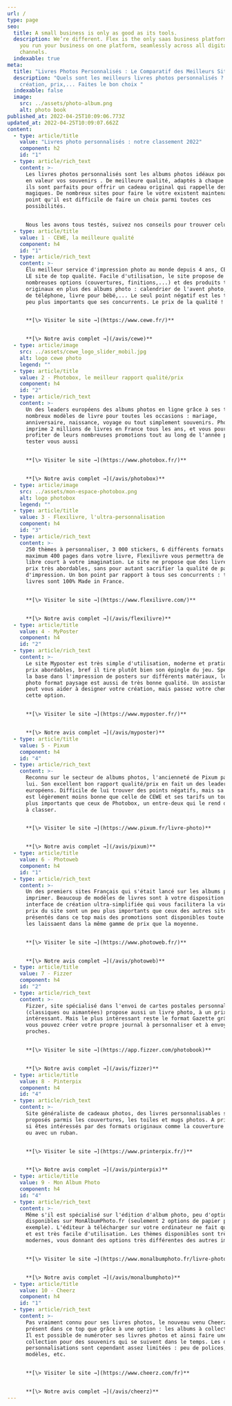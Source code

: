 ```yaml
---
url: /
type: page
seo:
  title: A small business is only as good as its tools.
  description: We’re different. Flex is the only saas business platform that lets
    you run your business on one platform, seamlessly across all digital
    channels.
  indexable: true
meta:
  title: "Livres Photos Personnalisés : Le Comparatif des Meilleurs Sites en Ligne"
  description: "Quels sont les meilleurs livres photos personnalisés ? Facilité de
    création, prix,... Faites le bon choix "
  indexable: false
  image:
    src: ../assets/photo-album.png
    alt: photo book
published_at: 2022-04-25T10:09:06.773Z
updated_at: 2022-04-25T10:09:07.662Z
content:
  - type: article/title
    value: "Livres photo personnalisés : notre classement 2022"
    component: h2
    id: "1"
  - type: article/rich_text
    content: >-
      Les livres photos personnalisés sont les albums photos idéaux pour mettre
      en valeur vos souvenirs . De meilleure qualité, adaptés à chaque occasion,
      ils sont parfaits pour offrir un cadeau original qui rappelle des émotions
      magiques. De nombreux sites pour faire le votre existent maintenant, à tel
      point qu'il est difficile de faire un choix parmi toutes ces
      possibilités. 


      Nous les avons tous testés, suivez nos conseils pour trouver celui qui vous correspond le plus !
  - type: article/title
    value: 1 - CEWE, la meilleure qualité
    component: h4
    id: "1"
  - type: article/rich_text
    content: >-
      Élu meilleur service d'impression photo au monde depuis 4 ans, CEWE c'est
      LE site de top qualité. Facile d'utilisation, le site propose de
      nombreuses options (couvertures, finitions,...) et des produits très
      originaux en plus des albums photo : calendrier de l'avent photo, coques
      de téléphone, livre pour bébé,... Le seul point négatif est les tarifs, un
      peu plus importants que ses concurrents. Le prix de la qualité !


      **[\> Visiter le site →](https://www.cewe.fr/)**


      **[\> Notre avis complet →](/avis/cewe)**
  - type: article/image
    src: ../assets/cewe_logo_slider_mobil.jpg
    alt: logo cewe photo
    legend: ""
  - type: article/title
    value: 2 - Photobox, le meilleur rapport qualité/prix
    component: h4
    id: "2"
  - type: article/rich_text
    content: >-
      Un des leaders européens des albums photos en ligne grâce à ses très
      nombreux modèles de livre pour toutes les occasions : mariage,
      anniversaire, naissance, voyage ou tout simplement souvenirs. Photobox
      imprime 2 millions de livres en France tous les ans, et vous pourrez
      profiter de leurs nombreuses promotions tout au long de l'année pour
      tester vous aussi


      **[\> Visiter le site →](https://www.photobox.fr/)**


      **[\> Notre avis complet →](/avis/photobox)**
  - type: article/image
    src: ../assets/mon-espace-photobox.png
    alt: logo photobox
    legend: ""
  - type: article/title
    value: 3 - Flexilivre, l'ultra-personnalisation
    component: h4
    id: "3"
  - type: article/rich_text
    content: >-
      250 thèmes à personnaliser, 3 000 stickers, 6 différents formats et
      maximum 400 pages dans votre livre, Flexilivre vous permettra de laisser
      libre court à votre imagination. Le site ne propose que des livres à des
      prix très abordables, sans pour autant sacrifier la qualité de papier ou
      d'impression. Un bon point par rapport à tous ses concurrents : tous ses
      livres sont 100% Made in France.


      **[\> Visiter le site →](https://www.flexilivre.com/)**


      **[\> Notre avis complet →](/avis/flexilivre)**
  - type: article/title
    value: 4 - MyPoster
    component: h4
    id: "2"
  - type: article/rich_text
    content: >-
      Le site Myposter est très simple d'utilisation, moderne et pratique des
      prix abordables, bref il tire plutôt bien son épingle du jeu. Spécialisé à
      la base dans l'impression de posters sur différents matériaux, leur livre
      photo format paysage est aussi de très bonne qualité. Un assistant virtuel
      peut vous aider à designer votre création, mais passez votre chemin sur
      cette option.


      **[\> Visiter le site →](https://www.myposter.fr/)**


      **[\> Notre avis complet →](/avis/myposter)**
  - type: article/title
    value: 5 - Pixum
    component: h4
    id: "4"
  - type: article/rich_text
    content: >-
      Reconnu sur le secteur de albums photos, l'ancienneté de Pixum parle pour
      lui. Son excellent bon rapport qualité/prix en fait un des leaders
      européens. Difficile de lui trouver des points négatifs, mais sa qualité
      est légèrement moins bonne que celle de CEWE et ses tarifs un tout petit
      plus importants que ceux de Photobox, un entre-deux qui le rend difficile
      à classer.


      **[\> Visiter le site →](https://www.pixum.fr/livre-photo)**


      **[\> Notre avis complet →](/avis/pixum)**
  - type: article/title
    value: 6 - Photoweb
    component: h4
    id: "1"
  - type: article/rich_text
    content: >-
      Un des premiers sites Français qui s'était lancé sur les albums photos à
      imprimer. Beaucoup de modèles de livres sont à votre disposition sur une
      interface de création ultra-simplifiée qui vous facilitera la vie. Les
      prix du site sont un peu plus importants que ceux des autres sites
      présentés dans ce top mais des promotions sont disponibles toute l'année
      les laissaent dans la même gamme de prix que la moyenne.


      **[\> Visiter le site →](https://www.photoweb.fr/)**


      **[\> Notre avis complet →](/avis/photoweb)**
  - type: article/title
    value: 7 - Fizzer
    component: h4
    id: "2"
  - type: article/rich_text
    content: >-
      Fizzer, site spécialisé dans l'envoi de cartes postales personnalisées
      (classiques ou aimantées) propose aussi un livre photo, à un prix assez
      intéressant. Mais le plus intéressant reste le format Gazette grâce auquel
      vous pouvez créer votre propre journal à personnaliser et à envoyer à vos
      proches.


      **[\> Visiter le site →](https://app.fizzer.com/photobook)**


      **[\> Notre avis complet →](/avis/fizzer)**
  - type: article/title
    value: 8 - Pinterpix
    component: h4
    id: "4"
  - type: article/rich_text
    content: >-
      Site généraliste de cadeaux photos, des livres personnalisables sont
      proposés parmis les couvertures, les toiles et mugs photos. A privilégier
      si êtes intéressés par des formats originaux comme la couverture en cuir
      ou avec un ruban.


      **[\> Visiter le site →](https://www.printerpix.fr/)**


      **[\> Notre avis complet →](/avis/pinterpix)**
  - type: article/title
    value: 9 - Mon Album Photo
    component: h4
    id: "4"
  - type: article/rich_text
    content: >-
      Même s'il est spécialisé sur l'édition d'album photo, peu d'options sont
      disponibles sur MonAlbumPhoto.fr (seulement 2 options de papier par
      exemple). L'éditeur à télécharger sur votre ordinateur ne fait que 20 Mo
      et est très facile d'utilisation. Les thèmes disponibles sont très
      modernes, vous donnant des options très différentes des autres imprimeurs.


      **[\> Visiter le site →](https://www.monalbumphoto.fr/livre-photo)**


      **[\> Notre avis complet →](/avis/monalbumphoto)**
  - type: article/title
    value: 10 - Cheerz
    component: h4
    id: "1"
  - type: article/rich_text
    content: >-
      Pas vraiment connu pour ses livres photos, le nouveau venu Cheerz n'est
      présent dans ce top que grâce à une option : les albums à collectionner.
      Il est possible de numéroter ses livres photos et ainsi faire une
      collection pour des souvenirs qui se suivent dans le temps. Les options de
      personnalisations sont cependant assez limitées : peu de polices, de
      modèles, etc.


      **[\> Visiter le site →](https://www.cheerz.com/fr)**


      **[\> Notre avis complet →](/avis/cheerz)**
---
```

